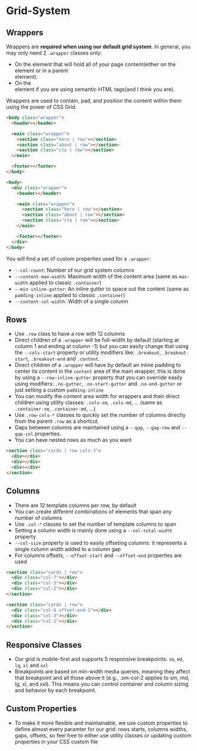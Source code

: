 # Grid-System

## Wrappers

Wrappers are **required when using our default grid system**.
In general, you may only need 2 `.wrapper` classes only:

- On the element that will hold all of your page content(either on the <body> element or in a parent <div> element).
- On the <main> element if you are using semantic HTML tags(and I think you are).

Wrappers are used to contain, pad, and position the content within them using the power of CSS Grid.

```html
<body class="wrapper">
  <header></header>

  <main class="wrapper">
    <section class="hero | row"></section>
    <section class="about | row"></section>
    <section class="cta | row"></section>
  </main>

  <footer></footer>
</body>
```

```html
<body>
  <div class="wrapper">
    <header></header>

    <main class="wrapper">
      <section class="hero | row"></section>
      <section class="about | row"></section>
      <section class="cta | row"></section>
    </main>

    <footer></footer>
  </div>
</body>
```

You will find a set of custom properties used for a `.wrapper`:

- `--col-count`: Number of our grid system columns
- `--content-max-width`: Maximum width of the content area (same as `max-width` applied to classic `.container`)
- `--min-inline-gutter`: An inline gutter to space out the content (same as `padding-inline` applied to classic `.container`)
- `--content-col-width`: Width of a single column

## Rows

- Use `.row` class to have a row with 12 columns
- Direct children of a `.wrapper` will be full-width by default (starting at column 1 and ending at column -1) but you can easily change that using the `--cols-start` property or utility modifiers like: `.breakout`, `.breakout-start`, `.breakout-end` and `.content`.
- Direct children of a `.wrapper` will have by default an inline padding to center its content in the `content` area of the main wrapper, this is done by using a `--row-inline-gutter` property that you can override easily using modifiers: `.no-gutter`, `.no-start-gutter` and `.no-end-gutter` or just setting a custom `padding-inline`
- You can modify the content area width for wrappers and their direct children using utility classes: `.cols-sm`, `.cols-md`, ... (same as `.container-sm`, `.container-md`, ...)
- Use `.row-cols-*` classes to quickly set the number of columns directly from the parent `.row` as a shortcut.
- Gaps between columns are maintained using a `--gap`, `--gap-row` and `--gap-col` properties.
- You can have nested rows as much as you want

```html
<section class="cards | row cols-3">
  <div></div>
  <div></div>
  <div></div>
</section>
```

## Columns

- There are 12 template columns per row, by default
- You can create different combinations of elements that span any number of columns
- Use `.col-*` classes to set the number of template columns to span
- Setting a column width is mainly done using a `--col-total-width` property
- `--col-size` property is used to easily offseting columns: it represents a single column width added to a column gap
- For columns offsets, `--offset-start` and `--offset-end` properties are used

```html
<section class="cards | row">
  <div class="col-7"></div>
  <div class="col-3"></div>
  <div class="col-2"></div>
</section>
```

```html
<section class="cards | row">
  <div class="col-6 offset-end-1"></div>
  <div class="col-3"></div>
  <div class="col-2"></div>
</section>
```
## Responsive Classes
- Our grid is mobile-first and supports 5 responsive breakpoints: `sm`, `md`, `lg`, `xl` and `xxl`
- Breakpoints are based on min-width media queries, meaning they affect that breakpoint and all those above it (e.g., .sm-col-2 applies to sm, md, lg, xl, and xxl). This means you can control container and column sizing and behavior by each breakpoint.

## Custom Properties
- To make it more flexible and maintainable, we use custom properties to define almost every paramter for our grid: rows starts, columns widths, gaps, offsets, so feel free to either use utility classes or updating custom properties in your CSS custom file